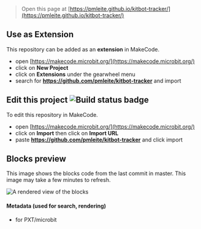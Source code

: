 
> Open this page at [https://pmleite.github.io/kitbot-tracker/](https://pmleite.github.io/kitbot-tracker/)

## Use as Extension

This repository can be added as an **extension** in MakeCode.

* open [https://makecode.microbit.org/](https://makecode.microbit.org/)
* click on **New Project**
* click on **Extensions** under the gearwheel menu
* search for **https://github.com/pmleite/kitbot-tracker** and import

## Edit this project ![Build status badge](https://github.com/pmleite/kitbot-tracker/workflows/MakeCode/badge.svg)

To edit this repository in MakeCode.

* open [https://makecode.microbit.org/](https://makecode.microbit.org/)
* click on **Import** then click on **Import URL**
* paste **https://github.com/pmleite/kitbot-tracker** and click import

## Blocks preview

This image shows the blocks code from the last commit in master.
This image may take a few minutes to refresh.

![A rendered view of the blocks](https://github.com/pmleite/kitbot-tracker/raw/master/.github/makecode/blocks.png)

#### Metadata (used for search, rendering)

* for PXT/microbit
<script src="https://makecode.com/gh-pages-embed.js"></script><script>makeCodeRender("{{ site.makecode.home_url }}", "{{ site.github.owner_name }}/{{ site.github.repository_name }}");</script>
